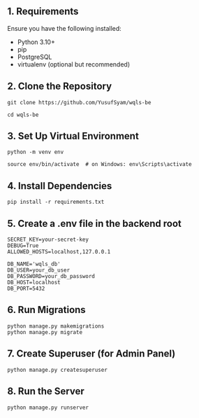 ## 1. Requirements

Ensure you have the following installed:

- Python 3.10+
- pip
- PostgreSQL
- virtualenv (optional but recommended)


## 2. Clone the Repository

`git clone https://github.com/YusufSyam/wqls-be`

`cd wqls-be`

## 3. Set Up Virtual Environment
`python -m venv env`

`source env/bin/activate  # on Windows: env\Scripts\activate`

## 4. Install Dependencies
`pip install -r requirements.txt`

## 5. Create a .env file in the backend root
```
SECRET_KEY=your-secret-key
DEBUG=True
ALLOWED_HOSTS=localhost,127.0.0.1

DB_NAME='wqls_db'
DB_USER=your_db_user
DB_PASSWORD=your_db_password
DB_HOST=localhost
DB_PORT=5432
```

## 6. Run Migrations
```
python manage.py makemigrations
python manage.py migrate
```

## 7. Create Superuser (for Admin Panel)
`python manage.py createsuperuser`

## 8. Run the Server
`python manage.py runserver`




